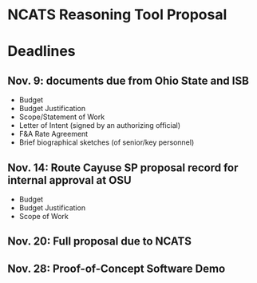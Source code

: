 # NCATS Reasoning Tool Proposal

# Deadlines

## Nov. 9:  documents due from Ohio State and ISB
- Budget
- Budget Justification
- Scope/Statement of Work
- Letter of Intent (signed by an authorizing official)
- F&A Rate Agreement
- Brief biographical sketches (of senior/key personnel)

## Nov. 14: Route Cayuse SP proposal record for internal approval at OSU
- Budget
- Budget Justification
- Scope of Work

## Nov. 20: Full proposal due to NCATS

## Nov. 28: Proof-of-Concept Software Demo
